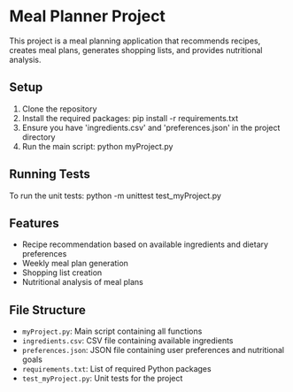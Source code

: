# Meal Planner Project
This project is a meal planning application that recommends recipes,
creates meal plans, generates shopping lists, and provides nutritional
analysis.
## Setup
1. Clone the repository
2. Install the required packages:
   pip install -r requirements.txt
3. Ensure you have 'ingredients.csv' and 'preferences.json' in the
project directory
4. Run the main script:
python myProject.py
## Running Tests
To run the unit tests:
python -m unittest test_myProject.py
## Features
- Recipe recommendation based on available ingredients and dietary
preferences
- Weekly meal plan generation
- Shopping list creation
- Nutritional analysis of meal plans
## File Structure
- `myProject.py`: Main script containing all functions
- `ingredients.csv`: CSV file containing available ingredients
- `preferences.json`: JSON file containing user preferences and
nutritional goals
- `requirements.txt`: List of required Python packages
- `test_myProject.py`: Unit tests for the project

